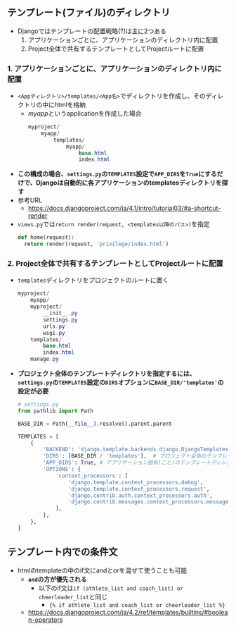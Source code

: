 ## テンプレート(ファイル)のディレクトリ
- Djangoではテンプレートの配置戦略(?)は主に2つある
  1. アプリケーションごとに、アプリケーションのディレクトリ内に配置
  2. Project全体で共有するテンプレートとしてProjectルートに配置

### 1. アプリケーションごとに、アプリケーションのディレクトリ内に配置
- `<Appディレクトリ>/templates/<App名>`でディレクトリを作成し、そのディレクトリの中にhtmlを格納
  - *myapp*というapplicationを作成した場合  
    ```csharp
    myproject/
        myapp/
            templates/
                myapp/
                    base.html
                    index.html
    ```
- **この構成の場合、`settings.py`の`TEMPLATES`設定で`APP_DIRS`を`True`にするだけで、Djangoは自動的に各アプリケーションのtemplatesディレクトリを探す**
- 参考URL
  - https://docs.djangoproject.com/ja/4.1/intro/tutorial03/#a-shortcut-render
- `views.py`では`return render(request, <templates以降のパス>)`を指定
  ~~~python
  def home(request):
    return render(request, 'privilege/index.html')
  ~~~

### 2. Project全体で共有するテンプレートとしてProjectルートに配置
- `templates`ディレクトリをプロジェクトのルートに置く
  ```csharp
  myproject/
      myapp/
      myproject/
          __init__.py
          settings.py
          urls.py
          wsgi.py
      templates/
          base.html
          index.html
      manage.py
  ```
- **プロジェクト全体のテンプレートディレクトリを指定するには、`settings.py`の`TEMPLATES`設定の`DIRS`オプションに`BASE_DIR/'templates'`の設定が必要**
  ```python
  # settings.py
  from pathlib import Path

  BASE_DIR = Path(__file__).resolve().parent.parent

  TEMPLATES = [
      {
          'BACKEND': 'django.template.backends.django.DjangoTemplates',
          'DIRS': [BASE_DIR / 'templates'],  # プロジェクト全体のテンプレートディレクトリ
          'APP_DIRS': True, # アプリケーション固有(ごと)のテンプレートディレクトリも検索
          'OPTIONS': {
              'context_processors': [
                  'django.template.context_processors.debug',
                  'django.template.context_processors.request',
                  'django.contrib.auth.context_processors.auth',
                  'django.contrib.messages.context_processors.messages',
              ],
          },
      },
  ]
  ```

## テンプレート内での条件文
- htmlのtemplateの中のif文にandとorを混ぜて使うことも可能
  - **`and`の方が優先される**
    - 以下のif文は`if (athlete_list and coach_list) or cheerleader_list`と同じ
      - `{% if athlete_list and coach_list or cheerleader_list %}`
  - https://docs.djangoproject.com/ja/4.2/ref/templates/builtins/#boolean-operators

## 